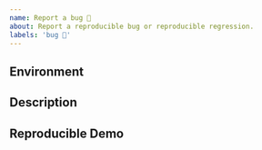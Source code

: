 ```yaml
---
name: Report a bug 🐛
about: Report a reproducible bug or reproducible regression.
labels: 'bug 🐛'
---
```


## Environment

<!--
All necessary environmental info that will help triage this
-->

<!--
Especially include
- version of Linaria you are using
  - check exact version in lock file
- used bundler eg. webpack with it's version
- platform/framework eg. react or next.js
- node version
- operating system with version
-->

## Description

<!--
Describe your issue in detail.
Include screenshots if needed.
If this is a regression, let us know.
-->

## Reproducible Demo

<!--
  Let us know how to reproduce the issue.
  Include a code sample or share a project that reproduces the issue.
  Please include you tooling setup eg. webpack config for webpack
  Please follow the guidelines for providing a minimal example: https://stackoverflow.com/help/mcve.
-->
